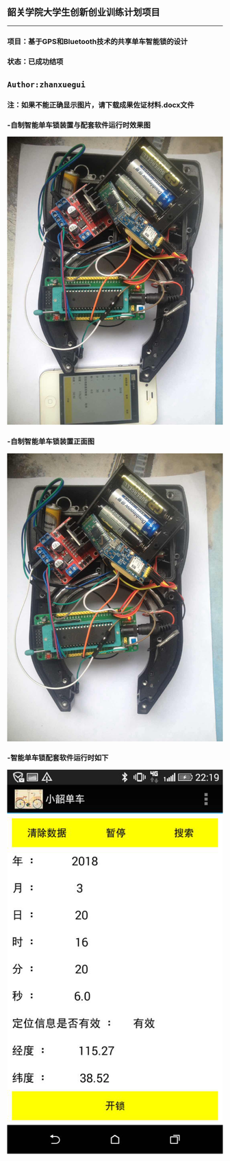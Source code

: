 ##  韶关学院大学生创新创业训练计划项目

-----------------------------
### 项目：基于GPS和Bluetooth技术的共享单车智能锁的设计
### 状态：已成功结项

## `Author:zhanxuegui` 

### 注：如果不能正确显示图片，请下载成果佐证材料.docx文件

### -自制智能单车锁装置与配套软件运行时效果图
![](https://github.com/victory1355/byte/blob/master/show/app%26lock.jpg)

### -自制智能单车锁装置正面图
![](https://github.com/victory1355/byte/blob/master/show/lock.png)

### -智能单车锁配套软件运行时如下
![](https://github.com/victory1355/byte/blob/master/show/app.png)




